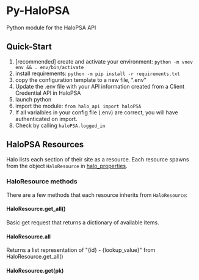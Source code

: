 # Py-HaloPSA
Python module for the HaloPSA API

## Quick-Start
1. [recommended] create and activate your environment: `python -m vnev env && . env/bin/activate`
2. install requirements: `python -m pip install -r requirements.txt`
3. copy the configuration template to a new file, ".env"
4. Update the .env file with your API information created from a Client Credential API in HaloPSA
5. launch python
6. import the module: `from halo_api import haloPSA`
7. If all varialbles in your config file (.env) are correct, you will have authenticated on import.
8. Check by calling `haloPSA.logged_in`

## HaloPSA Resources
Halo lists each section of their site as a resource. Each resource spawns from the object `HaloResource` in [halo_properties](halo_api/halo_properties.py).

### HaloResource methods
There are a few methods that each resource inherits from `HaloResource`:

#### HaloResource.get_all()
Basic get request that returns a dictionary of available items.

#### HaloResource.all
Returns a list representation of "{id} - {lookup_value}" from HaloResource.get_all()

#### HaloResource.get(pk)

